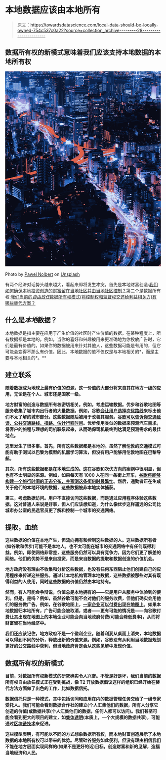 # 本地数据应该由本地所有

> 原文：<https://towardsdatascience.com/local-data-should-be-locally-owned-754c537c0a22?source=collection_archive---------28----------------------->

## 数据所有权的新模式意味着我们应该支持本地数据的本地所有权

![](img/a8676f6bf32ff09e9627ea526dfdefb1.png)

Photo by [Pawel Nolbert](https://unsplash.com/@hellocolor?utm_source=medium&utm_medium=referral) on [Unsplash](https://unsplash.com?utm_source=medium&utm_medium=referral)

有两个经济对话势头越来越大，看起来即将发生冲突。首先是本地财富创造:[我们如何确保本地投资创造的财富留在当地社区并由当地社区控制？](https://cles.org.uk/wp-content/uploads/2018/07/Local-Wealth-Building-in-Birmingham-and-Beyond_report_2018.pdf)第二个是数据所有权:[我们当前的*自由放任*数据所有权模式(将控制权和监督权交还给利益相关方)有哪些替代方案？](https://theodi.org/article/odi-data-trusts-report)

## 什么是*本地*数据？

本地数据是指主要在应用于产生价值的社区时产生价值的数据。在某种程度上，所有数据都是本地的。例如，当你的喜好和兴趣被用来更准确地为你投放广告时，它们是最有价值的。如果你的数据被用来针对其他人，这些数据可能是有用的，但它可能会变得不那么有价值。因此，本地数据的值不仅仅是与本地相关的*，而是主要与本地相关的*。**

## **建立联系**

**随着数据成为地球上最有价值的资源，这一价值的大部分将来自其在地方一级的应用，无论是在个人、城市还是国家一级。**

**地方财富的创造与数据所有权密切相关。例如，考虑运输数据。优步和谷歌地图等服务收集了城市内出行者的大量数据。例如，谷歌[会让用户选择次优路线](https://nypost.com/2019/06/28/google-maps-guides-dozens-of-drivers-into-muddy-mess/)来标出他们不太了解的城市部分。这些数据随后被用于改善其服务。[谷歌可以告诉你交通延误、公共交通路线、指路、估计行程时间](https://www.businessinsider.com/how-google-maps-knows-about-traffic-2015-11?r=US&IR=T)。优步使用类似的数据来预测汽车需求，将客户的旅程与理想的司机联系起来，从而确保司机最终到达满足预测需求的最佳地点。**

**这里发生了很多事。首先，所有这些数据都是本地的。虽然了解伦敦的交通模式可能有助于测试以巴黎为模型的机器学习算法，但没有用户能够用伦敦地图在巴黎导航。**

**其次，所有这些数据都是在本地生成的。这在谷歌和次优方向的案例中很明显，但也有不太明显的来源。例如，如果每天有 1000 人在同一条街上开车，[谷歌将能够构建一个旅行时间的正态分布，并预测这条街何时最繁忙](https://mashable.com/article/google-maps-predict-crowded-train/?europe=true)。然后，通勤者正在生成关于他们的本地环境的数据，这些数据被非本地实体捕获。**

**第三，考虑数据访问。用户不直接访问这些数据，而是通过应用程序体验这些数据。这对普通人来说是好事，但人们应该想知道，为什么像优步这样遥远的公司比城市办公室的民选官员更了解和控制一个城市的交通网络。**

## **提取，血统**

**这些数据的价值在本地产生，但流向拥有和控制这些数据的人。这些数据所有者(如谷歌和优步)可能不是本地人，也不太可能在城市的交通网络中有任何既得利益。例如，即使网络非常差，这些服务仍然可以具有竞争力，因为它们更了解差的网络。他们的优势不是来自投资，而是来自数据的提取和数据创造的价值机会。**

**地方政府没有理由不收集和分析这些数据，也没有任何东西阻止他们创建自己的应用程序来传递这些服务。通过让本地机构管理本地数据，这些数据被那些对其有既得利益的人使用，同时这些数据的价值仍然由本地持有。**

**然而，有人可能会争辩说，价值总是本地拥有的——它是用户从服务中体验到的便利。但是，是吗？例如，虽然谷歌可能不会对他们的服务收费，但他们确实会用他们的服务做广告。例如，在谷歌地图上，[一家企业可以付费出现在地图上](https://www.siyanda.org/business-not-appear-google-maps/)。如果本地数据归本地所有，广告可能会被取消，或者——更有可能的情况是——向谷歌付费让其出现在地图上的本地企业可能会向当地政府付费(可能会降低费率)，从而将财富留在当地经济中。**

**我们还应该记住，地方政府不是一个盈利企业。随着利润从桌面上消失，本地数据可以得到不同的分析，释放出新的价值来源。例如，谷歌没有从利用当地数据规划更好的公交路线中获利，但当地政府肯定会从这些见解中发现价值。**

## **数据所有权的新模式**

**目前，对数据所有权新模式的研究确实令人兴奋。不管是好是坏，我们当前的数据所有权自由放任模式正在受到挑战，像 T2 开放数据倡议这样的组织已经开始在替代方法方面做了出色的工作，比如数据信托。**

**数据信托只是一种模式，其中包括访问和应用在内的数据管理任务交给了一组专家受托人。我们可能会看到数据合作社的建立(个人汇集他们的数据，所有人分享它创造的价值)或数据共享(个人汇集他们的数据，任何人都可以访问)。我们甚至可能会看到更大的项目的建立，如[集体透明](/collective-transparency-dc9b4b916e82)(本质上，一个大规模的数据共享)，可能通过[区块链技术](https://outlierventures.io/research/a-real-use-case-for-blockchains-a-global-data-commons/)来促进。**

**这些模型表明，有可能以不同的方式想象数据所有权，而本地财富创造展示了本地数据的本地所有权可以带来的优势。尽管硅谷服务如此便利，但没有理由相信我们不能在地方层面实现同样的(如果不是更好的话)目标，创造财富和新的见解，造福当地经济和人民。**